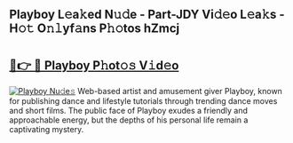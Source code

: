 ## Playboy L𝚎a𝚔ed N𝚞𝚍e - Part-JDY Vi𝚍𝚎o L𝚎a𝚔s - H𝚘𝚝 O𝚗𝚕yf𝚊ns P𝚑𝚘tos hZmcj

# <h2><a href="http://kfe0atp.oniu.top/?m=Playboy">🔗👉 🔴 Playboy P𝚑ot𝚘𝚜 V𝚒d𝚎o</a></h2>

[![Playboy Nu𝚍e𝚜](https://i.imgur.com/0qMVB7G.gif)](http://kfe0atp.oniu.top/?m=Playboy)
Web-based artist and amusement giver Playboy, known for publishing dance and lifestyle tutorials through trending dance moves and short films. The public face of Playboy exudes a friendly and approachable energy, but the depths of his personal life remain a captivating mystery.  
